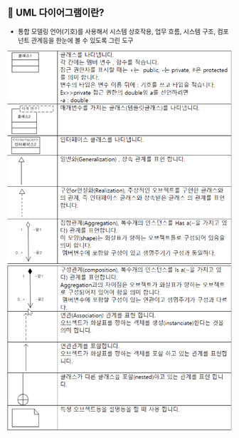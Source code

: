 📌 UML 다이어그램이란?
-
* 통합 모델링 언어(기호)를 사용해서 시스템 상호작용, 업무 흐름, 시스템 구조, 컴포넌트 관계등을 한눈에 볼 수 있도록 그린 도구

![](./img/UML_1.png)
![](./img/UML_2.png)